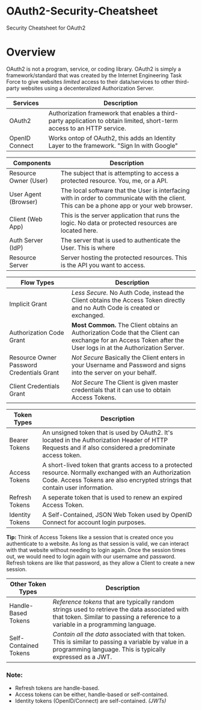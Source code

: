 # OAuth2-Security-Cheatsheet
Security Cheatsheet for OAuth2

# Overview
OAuth2 is not a program, service, or coding library.  OAuth2 is simply a framework/standard that was created by the Internet Engineering Task Force to give websites *limited* access to their data/services to other third-party websites using a decenteralized Authorization Server.  

| Services | Description |
| --- | --- |
| OAuth2 | Authorization framework that enables a third-party application to obtain limited, short-term access to an HTTP service. |
| OpenID Connect | Works ontop of OAuth2, this adds an Identity Layer to the framework.  "Sign In with Google" |

| Components | Description |
| --- | --- |
| Resource Owner (User) | The subject that is attempting to access a protected resource.  You, me, or a API. |
| User Agent (Browser) | The local software that the User is interfacing with in order to communicate with the client. This can be a phone app or your web browser. |
| Client (Web App) | This is the server application that runs the logic.  No data or protected resources are located here. |
| Auth Server (IdP) | The server that is used to authenticate the User.  This is where  |
| Resource Server | Server hosting the protected resources. This is the API you want to access. |

| Flow Types | Description |
| --- | --- |
| Implicit Grant | *Less Secure.*  No Auth Code, instead the Client obtains the Access Token directly and no Auth Code is created or exchanged. |
| Authorization Code Grant | **Most Common.** The Client obtains an Authorization Code that the Client can exchange for an Access Token after the User logs in at the Authorization Server. |
| Resource Owner Password Credentials Grant | *Not Secure* Basically the Client enters in your Username and Password and signs into the server on your behalf. |
| Client Credentials Grant | *Not Secure* The Client is given master credentials that it can use to obtain Access Tokens. |

| Token Types | Description |
| --- | --- |
| Bearer Tokens | An unsigned token that is used by OAuth2.  It's located in the Authorization Header of HTTP Requests and if also considered a predominate access token.  |
| Access Tokens | A short-lived token that grants access to a protected resource.  Normally exchanged with an Authorization Code.  Access Tokens are also encrypted strings that contain user information. |
| Refresh Tokens | A seperate token that is used to renew an expired Access Token. |
| Identity Tokens | A Self-Contained, JSON Web Token used by OpenID Connect for account login purposes. |

**Tip:** Think of Access Tokens like a session that is created once you authenticate to a website. As long as that session is valid, we can interact with that website without needing to login again. Once the session times out, we would need to login again with our username and password. Refresh tokens are like that password, as they allow a Client to create a new session.

| Other Token Types | Description |
| --- | --- |
| Handle-Based Tokens | *Reference tokens* that are typically random strings used to retrieve the data associated with that token. Similar to passing a reference to a variable in a programming language. |
| Self-Contained Tokens | *Contain all the data* associated with that token. This is similar to passing a variable by value in a programming language. This is typically expressed as a JWT. |

### Note: 
  * Refresh tokens are handle-based.
  * Access tokens can be either, handle-based or self-contained.
  * Identity tokens (OpenID/Connect) are self-contained. *(JWTs)*
  
  

